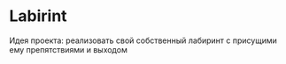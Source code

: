 # Labirint
Идея проекта: реализовать свой собственный лабиринт с присущими ему препятствиями и выходом
